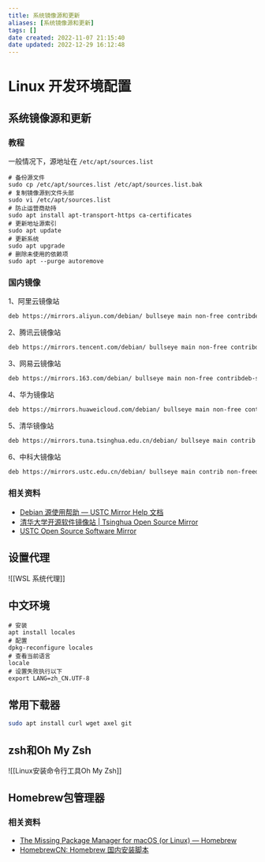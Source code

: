```yaml
---
title: 系统镜像源和更新
aliases: [系统镜像源和更新]
tags: []
date created: 2022-11-07 21:15:40
date updated: 2022-12-29 16:12:48
---
```


# Linux 开发环境配置

## 系统镜像源和更新

### 教程

一般情况下，源地址在 `/etc/apt/sources.list`

```shell
# 备份源文件
sudo cp /etc/apt/sources.list /etc/apt/sources.list.bak
# 复制镜像源到文件头部
sudo vi /etc/apt/sources.list
# 防止运营商劫持
sudo apt install apt-transport-https ca-certificates
# 更新地址源索引
sudo apt update
# 更新系统
sudo apt upgrade
# 删除未使用的依赖项
sudo apt --purge autoremove
```

### 国内镜像

1、阿里云镜像站

```sh
deb https://mirrors.aliyun.com/debian/ bullseye main non-free contribdeb-src https://mirrors.aliyun.com/debian/ bullseye main non-free contrib deb https://mirrors.aliyun.com/debian-security/ bullseye-security maindeb-src https://mirrors.aliyun.com/debian-security/ bullseye-security main deb https://mirrors.aliyun.com/debian/ bullseye-updates main non-free contribdeb-src https://mirrors.aliyun.com/debian/ bullseye-updates main non-free contrib deb https://mirrors.aliyun.com/debian/ bullseye-backports main non-free contribdeb-src https://mirrors.aliyun.com/debian/ bullseye-backports main non-free contrib
```

2、腾讯云镜像站

```sh
deb https://mirrors.tencent.com/debian/ bullseye main non-free contribdeb-src https://mirrors.tencent.com/debian/ bullseye main non-free contrib deb https://mirrors.tencent.com/debian-security/ bullseye-security maindeb-src https://mirrors.tencent.com/debian-security/ bullseye-security main deb https://mirrors.tencent.com/debian/ bullseye-updates main non-free contribdeb-src https://mirrors.tencent.com/debian/ bullseye-updates main non-free contrib deb https://mirrors.tencent.com/debian/ bullseye-backports main non-free contribdeb-src https://mirrors.tencent.com/debian/ bullseye-backports main non-free contrib
```

3、网易云镜像站

```sh
deb https://mirrors.163.com/debian/ bullseye main non-free contribdeb-src https://mirrors.163.com/debian/ bullseye main non-free contrib deb https://mirrors.163.com/debian-security/ bullseye-security maindeb-src https://mirrors.163.com/debian-security/ bullseye-security main deb https://mirrors.163.com/debian/ bullseye-updates main non-free contribdeb-src https://mirrors.163.com/debian/ bullseye-updates main non-free contrib deb https://mirrors.163.com/debian/ bullseye-backports main non-free contribdeb-src https://mirrors.163.com/debian/ bullseye-backports main non-free contrib
```

4、华为镜像站

```sh
deb https://mirrors.huaweicloud.com/debian/ bullseye main non-free contribdeb-src https://mirrors.huaweicloud.com/debian/ bullseye main non-free contrib deb https://mirrors.huaweicloud.com/debian-security/ bullseye-security maindeb-src https://mirrors.huaweicloud.com/debian-security/ bullseye-security main deb https://mirrors.huaweicloud.com/debian/ bullseye-updates main non-free contribdeb-src https://mirrors.huaweicloud.com/debian/ bullseye-updates main non-free contrib deb https://mirrors.huaweicloud.com/debian/ bullseye-backports main non-free contribdeb-src https://mirrors.huaweicloud.com/debian/ bullseye-backports main non-free contrib
```

5、清华镜像站

```sh
deb https://mirrors.tuna.tsinghua.edu.cn/debian/ bullseye main contrib non-freedeb-src https://mirrors.tuna.tsinghua.edu.cn/debian/ bullseye main contrib non-free deb https://mirrors.tuna.tsinghua.edu.cn/debian/ bullseye-updates main contrib non-freedeb-src https://mirrors.tuna.tsinghua.edu.cn/debian/ bullseye-updates main contrib non-free deb https://mirrors.tuna.tsinghua.edu.cn/debian/ bullseye-backports main contrib non-freedeb-src https://mirrors.tuna.tsinghua.edu.cn/debian/ bullseye-backports main contrib non-free deb https://mirrors.tuna.tsinghua.edu.cn/debian-security bullseye-security main contrib non-freedeb-src https://mirrors.tuna.tsinghua.edu.cn/debian-security bullseye-security main contrib non-free
```

6、中科大镜像站

```sh
deb https://mirrors.ustc.edu.cn/debian/ bullseye main contrib non-freedeb-src https://mirrors.ustc.edu.cn/debian/ bullseye main contrib non-free deb https://mirrors.ustc.edu.cn/debian/ bullseye-updates main contrib non-freedeb-src https://mirrors.ustc.edu.cn/debian/ bullseye-updates main contrib non-free deb https://mirrors.ustc.edu.cn/debian/ bullseye-backports main contrib non-freedeb-src https://mirrors.ustc.edu.cn/debian/ bullseye-backports main contrib non-free deb https://mirrors.ustc.edu.cn/debian-security/ bullseye-security main contrib non-freedeb-src https://mirrors.ustc.edu.cn/debian-security/ bullseye-security main contrib non-free
```

### 相关资料

- [Debian 源使用帮助 — USTC Mirror Help 文档](https://mirrors.ustc.edu.cn/help/debian.html)
- [清华大学开源软件镜像站 | Tsinghua Open Source Mirror](https://mirrors.tuna.tsinghua.edu.cn/)
- [USTC Open Source Software Mirror](https://mirrors.ustc.edu.cn/)

## 设置代理

![[WSL 系统代理]]

## 中文环境

```shell
# 安装
apt install locales
# 配置
dpkg-reconfigure locales
# 查看当前语言
locale
# 设置失败执行以下
export LANG=zh_CN.UTF-8
```

## 常用下载器

```sh
sudo apt install curl wget axel git
```

## zsh和Oh My Zsh

![[Linux安装命令行工具Oh My Zsh]]

## Homebrew包管理器

### 相关资料

- [The Missing Package Manager for macOS (or Linux) — Homebrew](https://brew.sh/)
- [HomebrewCN: Homebrew 国内安装脚本](https://gitee.com/cunkai/HomebrewCN)
